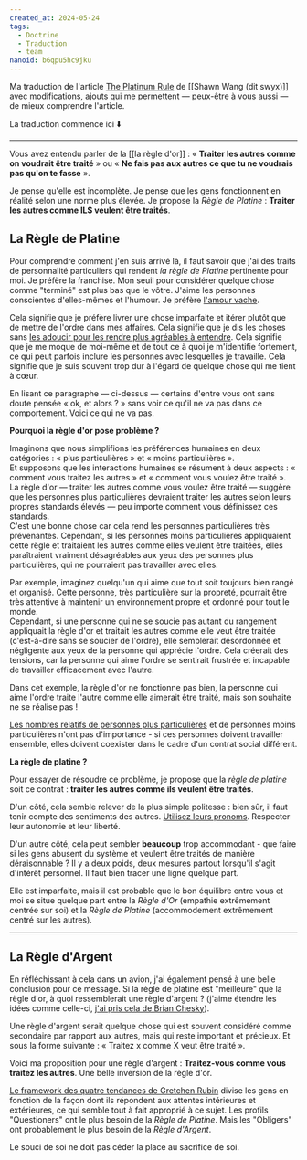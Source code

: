```yaml
---
created_at: 2024-05-24
tags:
  - Doctrine
  - Traduction
  - team
nanoid: b6qpu5hc9jku
---
```

Ma traduction de l'article [The Platinum Rule](https://www.swyx.io/platinum-rule) de [[Shawn Wang (dit swyx)]] avec modifications, ajouts qui me permettent — peux-être à vous aussi — de mieux comprendre l'article.

La traduction commence ici ⬇️

---

Vous avez entendu parler de la [[la règle d'or]] : « **Traiter les autres comme on voudrait être traité** » ou « **Ne fais pas aux autres ce que tu ne voudrais pas qu'on te fasse** ».

Je pense qu'elle est incomplète. Je pense que les gens fonctionnent en réalité selon une norme plus élevée. Je propose la *Règle de Platine* : **Traiter les autres comme ILS veulent être traités**.

## La Règle de Platine

Pour comprendre comment j'en suis arrivé là, il faut savoir que j'ai des traits de personnalité particuliers qui rendent *la règle de Platine* pertinente pour moi. Je préfère la franchise. Mon seuil pour considérer quelque chose comme "terminé" est plus bas que le vôtre. J'aime les personnes conscientes d'elles-mêmes et l'humour. Je préfère [l'amour vache](https://fr.wiktionary.org/wiki/vache#Adjectif).

Cela signifie que je préfère livrer une chose imparfaite et itérer plutôt que de mettre de l'ordre dans mes affaires. Cela signifie que je dis les choses sans [les adoucir pour les rendre plus agréables à entendre](https://en.wikipedia.org/wiki/Compliment_sandwich). Cela signifie que je me moque de moi-même et de tout ce à quoi je m'identifie fortement, ce qui peut parfois inclure les personnes avec lesquelles je travaille. Cela signifie que je suis souvent trop dur à l'égard de quelque chose qui me tient à cœur.

En lisant ce paragraphe — ci-dessus — certains d'entre vous ont sans doute pensée « ok, et alors ? » sans voir ce qu'il ne va pas dans ce comportement. Voici ce qui ne va pas.

**Pourquoi la règle d'or pose problème ?**

Imaginons que nous simplifions les préférences humaines en deux catégories : « plus particulières » et « moins particulières ».  
Et supposons que les interactions humaines se résument à deux aspects : « comment vous traitez les autres » et « comment vous voulez être traité ».  
La règle d'or — traiter les autres comme vous voulez être traité — suggère que les personnes plus particulières devraient traiter les autres selon leurs propres standards élevés — peu importe comment vous définissez ces standards.  
C'est une bonne chose car cela rend les personnes particulières très prévenantes.
Cependant, si les personnes moins particulières appliquaient cette règle et traitaient les autres comme elles veulent être traitées, elles paraîtraient vraiment désagréables aux yeux des personnes plus particulières, qui ne pourraient pas travailler avec elles.

Par exemple, imaginez quelqu'un qui aime que tout soit toujours bien rangé et organisé. Cette personne, très particulière sur la propreté, pourrait être très attentive à maintenir un environnement propre et ordonné pour tout le monde.  
Cependant, si une personne qui ne se soucie pas autant du rangement appliquait la règle d'or et traitait les autres comme elle veut être traitée (c'est-à-dire sans se soucier de l'ordre), elle semblerait désordonnée et négligente aux yeux de la personne qui apprécie l'ordre. Cela créerait des tensions, car la personne qui aime l'ordre se sentirait frustrée et incapable de travailler efficacement avec l'autre.

Dans cet exemple, la règle d'or ne fonctionne pas bien, la personne qui aime l'ordre traite l'autre comme elle aimerait être traité, mais son souhaite ne se réalise pas !

[Les nombres relatifs de personnes plus particulières](https://nassimtaleb.org/tag/minority-rule/) et de personnes moins particulières n'ont pas d'importance - si ces personnes doivent travailler ensemble, elles doivent coexister dans le cadre d'un contrat social différent.

**La règle de platine ?**

Pour essayer de résoudre ce problème, je propose que la *règle de platine* soit ce contrat : **traiter les autres comme ils veulent être traités**.

D'un côté, cela semble relever de la plus simple politesse : bien sûr, il faut tenir compte des sentiments des autres. [Utilisez leurs pronoms](https://fr.wikipedia.org/wiki/Langage_inclusif_en_fran%C3%A7ais). Respecter leur autonomie et leur liberté.

D'un autre côté, cela peut sembler **beaucoup** trop accommodant - que faire si les gens abusent du système et veulent être traités de manière déraisonnable ? Il y a deux poids, deux mesures partout lorsqu'il s'agit d'intérêt personnel. Il faut bien tracer une ligne quelque part.

Elle est imparfaite, mais il est probable que le bon équilibre entre vous et moi se situe quelque part entre la *Règle d'Or* (empathie extrêmement centrée sur soi) et la *Règle de Platine* (accommodement extrêmement centré sur les autres).

---
## La Règle d'Argent

En réfléchissant à cela dans un avion, j'ai également pensé à une belle conclusion pour ce message. Si la règle de platine est "meilleure" que la règle d'or, à quoi ressemblerait une règle d'argent ? (j'aime étendre les idées comme celle-ci, [j'ai pris cela de Brian Chesky](https://uxdesign.cc/applying-airbnbs-11-star-framework-to-the-candidate-experience-3f0b9c4e68a3)).

Une règle d'argent serait quelque chose qui est souvent considéré comme secondaire par rapport aux autres, mais qui reste important et précieux. Et sous la forme suivante : « Traitez x comme X veut être traité ».

Voici ma proposition pour une règle d'argent : **Traitez-vous comme vous traitez les autres**. Une belle inversion de la règle d'or.

[Le framework des quatre tendances de Gretchen Rubin](https://www.businessinsider.com/gretchen-rubin-the-four-tendencies-framework-2017-4) divise les gens en fonction de la façon dont ils répondent aux attentes intérieures et extérieures, ce qui semble tout à fait approprié à ce sujet. Les profils "Questioners" ont le plus besoin de la *Règle de Platine*. Mais les "Obligers" ont probablement le plus besoin de la *Règle d'Argent*.

Le souci de soi ne doit pas céder la place au sacrifice de soi.
